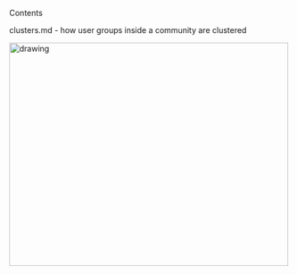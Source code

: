 Contents

clusters.md - how user groups inside a community are clustered


<img src="https://poorlydrawnlines.com/wp-content/uploads/2023/01/Interviewing_Bird.png" alt="drawing" width="500" height="400"/>